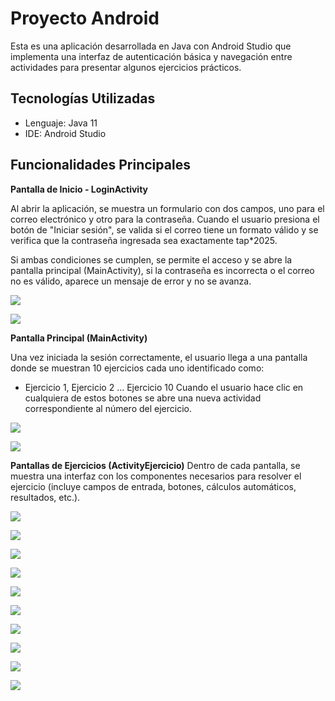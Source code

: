 
# Proyecto Android

Esta es una aplicación desarrollada en Java con Android Studio que implementa una interfaz de autenticación básica y navegación entre actividades para presentar algunos ejercicios prácticos.


## Tecnologías Utilizadas

- Lenguaje: Java 11
- IDE: Android Studio

## Funcionalidades Principales
**Pantalla de Inicio - LoginActivity**

Al abrir la aplicación, se muestra un formulario con dos campos, uno para el correo electrónico y otro para la contraseña. Cuando el usuario presiona el botón de "Iniciar sesión", se valida si el correo tiene un formato válido y se verifica que la contraseña ingresada sea exactamente tap*2025.

Si ambas condiciones se cumplen, se permite el acceso y se abre la pantalla principal (MainActivity), si la contraseña es incorrecta o el correo no es válido, aparece un mensaje de error y no se avanza.


![](https://drive.google.com/uc?export=view&id=1NhJINKRsv5Ve1R5WvYyAJeEvVfRCfjmq)

![](https://drive.google.com/uc?export=view&id=1DenUsdd1EbUjvoA-uN5PV7mBKzCNHRjk)

**Pantalla Principal (MainActivity)**

Una vez iniciada la sesión correctamente, el usuario llega a una pantalla donde se muestran 10 ejercicios cada uno identificado como:
- Ejercicio 1, Ejercicio 2 ... Ejercicio 10
Cuando el usuario hace clic en cualquiera de estos botones se abre una nueva actividad correspondiente al número del ejercicio.

![](https://drive.google.com/uc?export=view&id=1KlPMpnrkGdMSlCWWUBbrwHP4rwMwuJ5S)

![](https://drive.google.com/uc?export=view&id=1ivsejKgkqWf7ne6iDFSuBlJHbIV67sIq)

**Pantallas de Ejercicios (ActivityEjercicio)**
Dentro de cada pantalla, se muestra una interfaz con los componentes necesarios para resolver el ejercicio (incluye campos de entrada, botones, cálculos automáticos, resultados, etc.).

![](https://drive.google.com/uc?export=view&id=1B62xBzargxly169M44zABfGyD1PVCRxn)

![](https://drive.google.com/uc?export=view&id=1GShsbW_O1V5HJn0pB6dGZ14yyjTjsdvz)

![](https://drive.google.com/uc?export=view&id=1Jl83aI2V6LNXyMwHVhaiOQ7h_-ayPd4l)

![](https://drive.google.com/uc?export=view&id=1puPHvBJY8jkbQuLprGWK6RwMIz6e2zP2)

![](https://drive.google.com/uc?export=view&id=1puPHvBJY8jkbQuLprGWK6RwMIz6e2zP2)

![](https://drive.google.com/uc?export=view&id=1q5hPGEokdznLEzEm1VTWYNXDbPaqG2jL)

![](https://drive.google.com/uc?export=view&id=1s7H8Ow6KoUPHu97inHk3KlnmRMnAbQiB)

![](https://drive.google.com/uc?export=view&id=1mKmXKmZy-IouhkxqbX-k2HMPdo0JKTDs)

![](https://drive.google.com/uc?export=view&id=1auOUGSuaijCmd5XLCEtzFvE-KxBbBMdb)

![](https://drive.google.com/uc?export=view&id=1vc5mhvXM58Nm9UvpqBFnZIo1QCx-nkoY)



